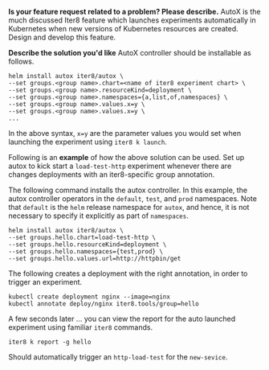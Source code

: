 **Is your feature request related to a problem? Please describe.**
AutoX is the much discussed Iter8 feature which launches experiments automatically in Kubernetes when new versions of Kubernetes resources are created. Design and develop this feature.

**Describe the solution you'd like**
AutoX controller should be installable as follows.

```shell
helm install autox iter8/autox \
--set groups.<group name>.chart=<name of iter8 experiment chart> \
--set groups.<group name>.resourceKind=deployment \
--set groups.<group name>.namespaces={a,list,of,namespaces} \
--set groups.<group name>.values.x=y \
--set groups.<group name>.values.x=y \
...
```
In the above syntax, `x=y` are the parameter values you would set when launching the experiment using `iter8 k launch`.

Following is an **example** of how the above  solution can be used. Set up autox to kick start a `load-test-http` experiment whenever there are changes deployments with an iter8-specific group annotation.

The following command installs the autox controller. In this example, the autox controller operators in the `default`, `test`, and `prod` namespaces. Note that `default` is the `helm` release namespace for `autox`, and hence, it is not necessary to specify it explicitly as part of `namespaces`.
```shell
helm install autox iter8/autox \
--set groups.hello.chart=load-test-http \
--set groups.hello.resourceKind=deployment \
--set groups.hello.namespaces={test,prod} \
--set groups.hello.values.url=http://httpbin/get
```

The following creates a deployment with the right annotation, in order to trigger an experiment.
```shell
kubectl create deployment nginx --image=nginx
kubectl annotate deploy/nginx iter8.tools/group=hello
```

A few seconds later ... you can view the report for the auto launched experiment using familiar `iter8` commands.
```shell
iter8 k report -g hello
```


Should automatically trigger an `http-load-test` for the `new-sevice`.
